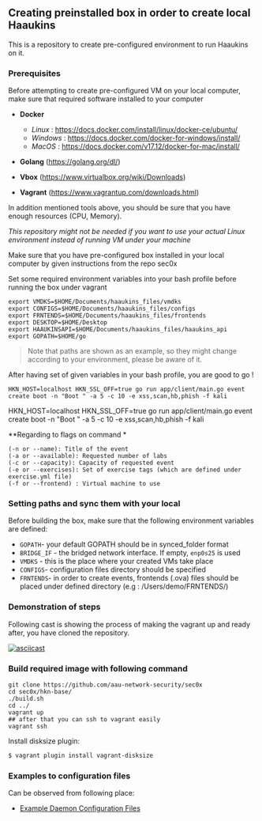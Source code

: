 ## Creating preinstalled box in order to create local Haaukins

This is a repository to create pre-configured environment to run Haaukins on it.

### Prerequisites

Before attempting to create pre-configured VM on your local computer, make sure that required software installed to your computer

- __Docker__
  - *Linux*   : https://docs.docker.com/install/linux/docker-ce/ubuntu/
  - *Windows* : https://docs.docker.com/docker-for-windows/install/
  - *MacOS*   : https://docs.docker.com/v17.12/docker-for-mac/install/

- __Golang__ (https://golang.org/dl/)
- __Vbox__   (https://www.virtualbox.org/wiki/Downloads)
- __Vagrant__ (https://www.vagrantup.com/downloads.html)

In addition mentioned tools above, you should be sure that you have enough resources (CPU, Memory).

_This repository might not be needed if you want to use your actual Linux environment instead of running  VM under your machine_


Make sure that you have pre-configured box installed in your local computer by given instructions from the repo sec0x

Set some required environment variables into your bash profile before running the box under vagrant
```
export VMDKS=$HOME/Documents/haaukins_files/vmdks
export CONFIGS=$HOME/Documents/haaukins_files/configs
export FRNTENDS=$HOME/Documents/haaukins_files/frontends
export DESKTOP=$HOME/Desktop
export HAAUKINSAPI=$HOME/Documents/haaukins_files/haaukins_api
export GOPATH=$HOME/go
```

> Note that paths are shown as an example, so they might change according to your environment, please be aware of it. 

After having set of given variables in your bash profile, you are good to go !
```console 
HKN_HOST=localhost HKN_SSL_OFF=true go run app/client/main.go event create boot -n "Boot " -a 5 -c 10 -e xss,scan,hb,phish -f kali
```
HKN_HOST=localhost HKN_SSL_OFF=true go run app/client/main.go event create boot -n "Boot " -a 5 -c 10 -e xss,scan,hb,phish -f kali

**Regarding to flags on command *

```
(-n or --name): Title of the event
(-a or --available): Requested number of labs
(-c or --capacity): Capacity of requested event
(-e or --exercises): Set of exercise tags (which are defined under exercise.yml file)
(-f or --frontend) : Virtual machine to use
```
### Setting paths and sync them with your local

Before building the box, make sure that the following environment variables are defined:
- `GOPATH`- your default GOPATH should be in synced_folder format
- `BRIDGE_IF` - the bridged network interface. If empty, `enp0s25` is used    
- `VMDKS` - this is the place where your created VMs take place
- `CONFIGS`- configuration files directory should be specified
- `FRNTENDS`- in order to create events, frontends (.ova) files should be placed under defined directory (e.g : /Users/demo/FRNTENDS/)

### Demonstration of steps

Following cast is showing the process of making the vagrant up and ready after, you have cloned the repository. 

[![asciicast](https://asciinema.org/a/LDaeaNm1I3mxfXJSmUC7q4cHl.svg)](https://asciinema.org/a/LDaeaNm1I3mxfXJSmUC7q4cHl)


### Build required image with following command 

```
git clone https://github.com/aau-network-security/sec0x
cd sec0x/hkn-base/
./build.sh
cd ../
vagrant up
## after that you can ssh to vagrant easily
vagrant ssh

```

Install disksize plugin:

```bash 
$ vagrant plugin install vagrant-disksize
```


### Examples to configuration files

Can be observed from following place:

- [Example Daemon Configuration Files](https://github.com/aau-network-security/haaukins/blob/master/app/daemon/readme.md)
